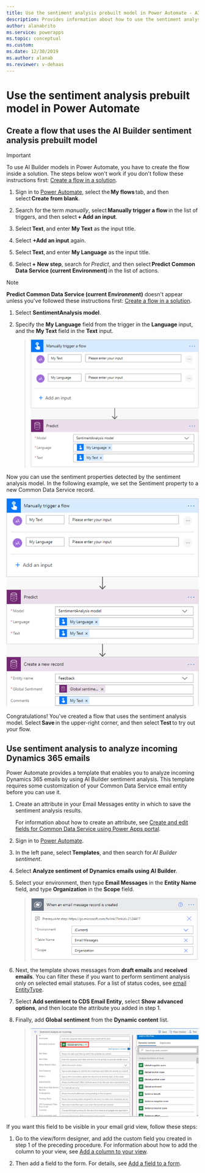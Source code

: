 ```yaml
---
title: Use the sentiment analysis prebuilt model in Power Automate - AI Builder | Microsoft Docs
description: Provides information about how to use the sentiment analysis prebuilt model in your Flows
author: alanabrito
ms.service: powerapps
ms.topic: conceptual
ms.custom: 
ms.date: 12/30/2019
ms.author: alanab
ms.reviewer: v-dehaas
---
```


# Use the sentiment analysis prebuilt model in Power Automate

## Create a flow that uses the AI Builder sentiment analysis prebuilt model

> [!IMPORTANT]
 > To use AI Builder models in Power Automate, you have to create the flow inside a solution. The steps below won't work if you don't follow these instructions first: [Create a flow in a solution](/flow/create-flow-solution).

1. Sign in to [Power Automate](https://flow.microsoft.com/signin), select the **My flows** tab, and then select **Create from blank**.

1. Search for the term *manually*, select **Manually trigger a flow** in the list of triggers, and then select **+ Add an input**.

1. Select **Text**, and enter **My Text** as the input title.

1. Select **+Add an input** again.

1. Select **Text**, and enter **My Language** as the input title.

1. Select **+ New step**, search for *Predict*, and then select **Predict Common Data Service (current Environment)** in the list of actions.
 >[!NOTE]
 > **Predict Common Data Service (current Environment)** doesn't appear unless you've followed these instructions first: [Create a flow in a solution](/flow/create-flow-solution).

1. Select **SentimentAnalysis model**.<!--Edit okay? -->

1. Specify the **My Language** field from the trigger in the **Language** input, and the **My Text** field in the **Text** input.
   > ![Manually trigger flow screen](media/flow-sentiment-analysis.png "Manually trigger flow screen")

Now you can use the sentiment properties detected by the sentiment analysis model. In the following example, we set the Sentiment property to a new Common Data Service record.

![Update record](media/flow-update-sentiment.png "Update record")

Congratulations! You've created a flow that uses the sentiment analysis model. Select **Save** in the upper-right corner, and then select **Test** to try out your flow.

## Use sentiment analysis to analyze incoming Dynamics 365 emails

Power Automate provides a template that enables you to analyze incoming Dynamics 365 emails by using AI Builder sentiment analysis. This template requires some customization of your Common Data Service email entity before you can use it.

1. Create an attribute in your Email Messages entity in which to save the sentiment analysis results.

   For information about how to create an attribute, see [Create and edit fields for Common Data Service using Power Apps portal](https://docs.microsoft.com/powerapps/maker/common-data-service/create-edit-field-portal).

1. Sign in to [Power Automate](https://flow.microsoft.com/signin).
1. In the left pane, select **Templates**, and then search for *AI Builder sentiment*.
1. Select **Analyze sentiment of Dynamics emails using AI Builder**.
1. Select your environment, then type **Email Messages** in the **Entity Name** field, and type **Organization** in the **Scope** field.

   > ![Template settings screen](media/sentiment-analysis-template.png "Template settings screen")

1. Next, the template shows messages from **draft emails** and **received emails**. You can filter these if you want to perform sentiment analysis only on selected email statuses. For a list of status codes, see [email EntityType](/dynamics365/customer-engagement/web-api/email?view=dynamics-ce-odata-9).
1. Select **Add sentiment to CDS Email Entity**, select **Show advanced options**, and then locate the attribute you added in step 1.
1. Finally, add **Global sentiment** from the **Dynamic content** list.<!--Can you make this alt text different from the last image?-->

   > ![Template settings screen](media/sentiment-analysis-template2.png "Template settings screen")

If you want this field to be visible in your email grid view, follow these steps:

1. Go to the view/form designer, and add the custom field you created in step 1 of the preceding procedure<!--Is this what "prerequisite step" means?-->. For information about how to add the column to your view, see [Add a column to your view](/dynamics365/customerengagement/on-premises/customize/create-edit-views-app-designer#add-a-column-to-your-view).

1. Then add a field to the form. For details, see [Add a field to a form](/dynamics365/customerengagement/on-premises/customize/add-field-form).
